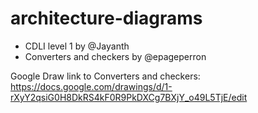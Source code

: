 # architecture-diagrams

- CDLI level 1 by @Jayanth
- Converters and checkers by @epageperron


Google Draw link to Converters and checkers:  
https://docs.google.com/drawings/d/1-rXyY2qsiG0H8DkRS4kF0R9PkDXCg7BXjY_o49L5TjE/edit
